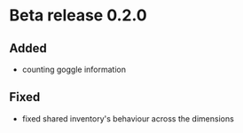 # Beta release 0.2.0

## Added

- counting goggle information

## Fixed

- fixed shared inventory's behaviour across the dimensions
